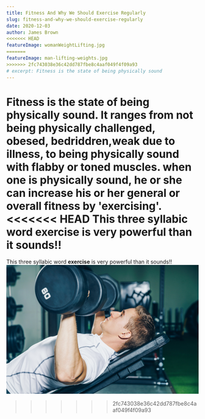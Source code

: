 ```yaml
---
title: Fitness And Why We Should Exercise Regularly
slug: fitness-and-why-we-should-exercise-regularly
date: 2020-12-03
author: James Brown
<<<<<<< HEAD
featureImage: womanWeightLifting.jpg
=======
featureImage: man-lifting-weights.jpg
>>>>>>> 2fc743038e36c42dd787fbe8c4aaf049f4f09a93
# excerpt: Fitness is the state of being physically sound
---
```



Fitness is the state of being physically sound. It ranges from not being physically challenged, obesed, bedriddren,weak due to illness, to being physically sound with flabby or toned muscles.
when one is physically sound, he or she can increase his or her general or overall fitness by 'exercising'.
<<<<<<< HEAD
This three syllabic word **exercise** is very powerful than it sounds!!
=======
This three syllabic word **exercise** is very powerful than it sounds!!
![man lifting up weight](man-lifting-weights.jpg)
>>>>>>> 2fc743038e36c42dd787fbe8c4aaf049f4f09a93
